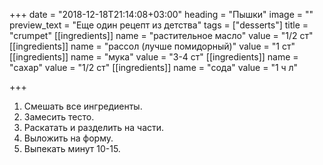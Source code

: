 +++
date = "2018-12-18T21:14:08+03:00"
heading = "Пышки"
image = ""
preview_text = "Еще один рецепт из детства"
tags = ["desserts"]
title = "crumpet"
[[ingredients]]
name = "растительное масло"
value = "1/2 ст"
[[ingredients]]
name = "рассол (лучше помидорный)"
value = "1 ст"
[[ingredients]]
name = "мука"
value = "3-4 ст"
[[ingredients]]
name = "сахар"
value = "1/2 ст"
[[ingredients]]
name = "сода"
value = "1 ч л"

+++
1. Смешать все ингредиенты.
2. Замесить тесто.
3. Раскатать и разделить на части.
4. Выложить на форму.
5. Выпекать минут 10-15.
